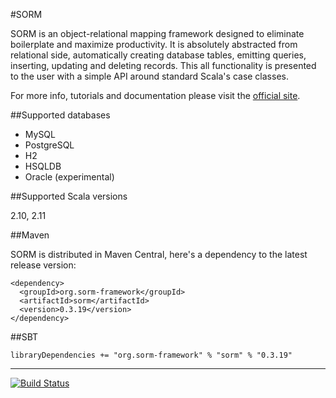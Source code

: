 #SORM

SORM is an object-relational mapping framework designed to eliminate boilerplate and maximize productivity. It is absolutely abstracted from relational side, automatically creating database tables, emitting queries, inserting, updating and deleting records. This all functionality is presented to the user with a simple API around standard Scala's case classes. 

For more info, tutorials and documentation please visit the [official site](http://sorm-framework.org).

##Supported databases

* MySQL
* PostgreSQL
* H2
* HSQLDB
* Oracle (experimental)

##Supported Scala versions

2.10, 2.11

##Maven

SORM is distributed in Maven Central, here's a dependency to the latest release version:

    <dependency>
      <groupId>org.sorm-framework</groupId>
      <artifactId>sorm</artifactId>
      <version>0.3.19</version>
    </dependency>

##SBT

    libraryDependencies += "org.sorm-framework" % "sorm" % "0.3.19"

---

[![Build Status](https://travis-ci.org/sorm/sorm.png?branch=master)](https://travis-ci.org/sorm/sorm)
